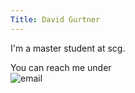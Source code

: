 ```yaml
---
Title: David Gurtner
---
```


<p>I'm a master student at scg.</p>
<p>You can reach me under<br />
<img src="http://dgurtner.crimson.ch/media/img/email.jpg" alt="email" />
</p>
